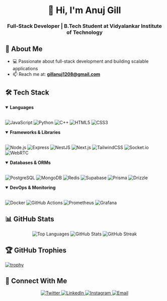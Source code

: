 <div align="center">
  <h1>👋 Hi, I'm Anuj Gill</h1>
  <h3>Full-Stack Developer | B.Tech Student at Vidyalankar Institute of Technology</h3>
</div>

## 🚀 About Me

- 💻 Passionate about full-stack development and building scalable applications
- 📫 Reach me at: **gillanuj1208@gmail.com**

## 🛠️ Tech Stack

<details open>
<summary><b>Languages</b></summary>
<br>
  
![JavaScript](https://img.shields.io/badge/-JavaScript-F7DF1E?style=flat-square&logo=javascript&logoColor=black)
![Python](https://img.shields.io/badge/-Python-3776AB?style=flat-square&logo=python&logoColor=white)
![C++](https://img.shields.io/badge/-C++-00599C?style=flat-square&logo=c%2B%2B&logoColor=white)
![HTML5](https://img.shields.io/badge/-HTML5-E34F26?style=flat-square&logo=html5&logoColor=white)
![CSS3](https://img.shields.io/badge/-CSS3-1572B6?style=flat-square&logo=css3&logoColor=white)
</details>

<details open>
<summary><b>Frameworks & Libraries</b></summary>
<br>
  
![Node.js](https://img.shields.io/badge/-Node.js-339933?style=flat-square&logo=nodedotjs&logoColor=white)
![Express](https://img.shields.io/badge/-Express-000000?style=flat-square&logo=express&logoColor=white)
![NestJS](https://img.shields.io/badge/-NestJS-E0234E?style=flat-square&logo=nestjs&logoColor=white)
![Next.js](https://img.shields.io/badge/-Next.js-000000?style=flat-square&logo=nextdotjs&logoColor=white)
![TailwindCSS](https://img.shields.io/badge/-TailwindCSS-06B6D4?style=flat-square&logo=tailwindcss&logoColor=white)
![Socket.io](https://img.shields.io/badge/-Socket.io-010101?style=flat-square&logo=socketdotio&logoColor=white)
![WebRTC](https://img.shields.io/badge/-WebRTC-333333?style=flat-square&logo=webrtc&logoColor=white)
</details>

<details open>
<summary><b>Databases & ORMs</b></summary>
<br>
  
![PostgreSQL](https://img.shields.io/badge/-PostgreSQL-4169E1?style=flat-square&logo=postgresql&logoColor=white)
![MongoDB](https://img.shields.io/badge/-MongoDB-47A248?style=flat-square&logo=mongodb&logoColor=white)
![Redis](https://img.shields.io/badge/-Redis-DC382D?style=flat-square&logo=redis&logoColor=white)
![Supabase](https://img.shields.io/badge/-Supabase-3ECF8E?style=flat-square&logo=supabase&logoColor=white)
![Prisma](https://img.shields.io/badge/-Prisma-2D3748?style=flat-square&logo=prisma&logoColor=white)
![Drizzle](https://img.shields.io/badge/-Drizzle-C5F74F?style=flat-square&logo=drizzle&logoColor=black)
</details>

<details open>
<summary><b>DevOps & Monitoring</b></summary>
<br>
  
![Docker](https://img.shields.io/badge/-Docker-2496ED?style=flat-square&logo=docker&logoColor=white)
![GitHub Actions](https://img.shields.io/badge/-GitHub_Actions-2088FF?style=flat-square&logo=githubactions&logoColor=white)
![Prometheus](https://img.shields.io/badge/-Prometheus-E6522C?style=flat-square&logo=prometheus&logoColor=white)
![Grafana](https://img.shields.io/badge/-Grafana-F46800?style=flat-square&logo=grafana&logoColor=white)
</details>

## 📊 GitHub Stats

<div align="center">
  <img src="https://github-readme-stats.vercel.app/api/top-langs?username=anuj-gill&show_icons=true&locale=en&layout=compact&theme=tokyonight" alt="Top Languages" />
  
  <img src="https://github-readme-stats.vercel.app/api?username=anuj-gill&show_icons=true&locale=en&theme=tokyonight" alt="GitHub Stats" />
  
  <img src="https://github-readme-streak-stats.herokuapp.com/?user=anuj-gill&theme=tokyonight" alt="GitHub Streak" />
</div>

## 🏆 GitHub Trophies
[![trophy](https://github-profile-trophy.vercel.app/?username=anuj-gill&theme=nord&column=7)](https://github.com/ryo-ma/github-profile-trophy)

## 🤝 Connect With Me

<p align="center">
  <a href="https://twitter.com/anujgill_01" target="_blank">
    <img src="https://img.shields.io/badge/Twitter-1DA1F2?style=for-the-badge&logo=twitter&logoColor=white" alt="Twitter"/>
  </a>
  <a href="https://linkedin.com/in/anuj-gill-web-dev" target="_blank">
    <img src="https://img.shields.io/badge/LinkedIn-0077B5?style=for-the-badge&logo=linkedin&logoColor=white" alt="LinkedIn"/>
  </a>
  <a href="https://instagram.com/anujgill_50" target="_blank">
    <img src="https://img.shields.io/badge/Instagram-E4405F?style=for-the-badge&logo=instagram&logoColor=white" alt="Instagram"/>
  </a>
  <a href="mailto:gillanuj1208@gmail.com">
    <img src="https://img.shields.io/badge/Email-D14836?style=for-the-badge&logo=gmail&logoColor=white" alt="Email"/>
  </a>
</p>

<!-- Last updated: March 2025 -->
